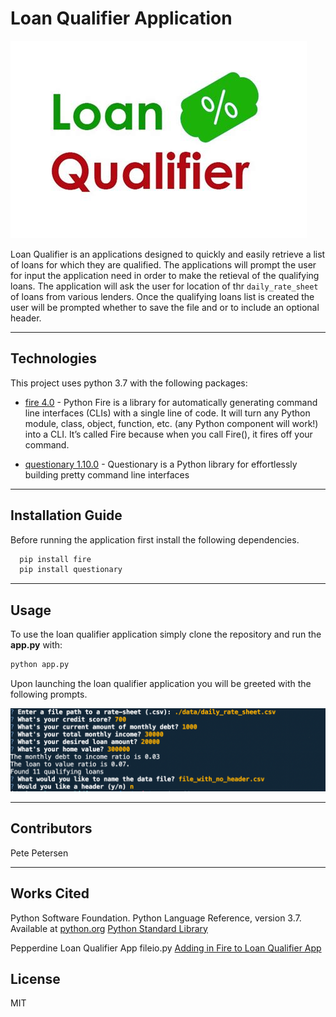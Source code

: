 # Loan Qualifier Application

![Loan Qualifier Prompts](Images/loan_qual_logo.jpg)

Loan Qualifier is an applications designed to quickly and easily retrieve a list of loans for which they are qualified.  The applications will prompt the user for input the application need in order to make the retieval of the qualifying loans.   The application will ask the user for location of thr `daily_rate_sheet` of loans from various lenders.  Once the qualifying loans list is created the user will be prompted whether to save the file and or to include an optional header.

---

## Technologies

This project uses python 3.7 with the following packages:


* [fire 4.0](https://pypi.org/project/fire/) - Python Fire is a library for automatically generating command line interfaces (CLIs) with a single line of code.  It will turn any Python module, class, object, function, etc. (any Python component will work!) into a CLI. It’s called Fire because when you call Fire(), it fires off your command.


* [questionary 1.10.0](https://pypi.org/project/questionary/) - Questionary is a Python library for effortlessly building pretty command line interfaces 

---

## Installation Guide

Before running the application first install the following dependencies.

```python
  pip install fire
  pip install questionary
```

---

## Usage

To use the loan qualifier application simply clone the repository and run the **app.py** with:

```python
python app.py
```

Upon launching the loan qualifier application you will be greeted with the following prompts.

![Loan Qualifier Prompts](Images/loan_qalifier.png)

---

## Contributors

Pete Petersen

---

## Works Cited

Python Software Foundation. Python Language Reference, version 3.7. Available at [python.org](http://www.python.org)
[Python Standard Library](https://docs.python.org/3/library/index.html)

Pepperdine Loan Qualifier App fileio.py [Adding in Fire to Loan Qualifier App](https://courses.bootcampspot.com/courses/1103/files/1264429/download)

## License

MIT

